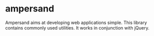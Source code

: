 ampersand
=========

Ampersand aims at developing web applications simple. This library contains commonly used utilities. It works in conjunction with jQuery.
